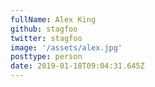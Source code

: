 ```yaml
---
fullName: Alex King
github: stagfoo
twitter: stagfoo
image: '/assets/alex.jpg'
posttype: person
date: 2019-01-18T09:04:31.645Z
---
```


